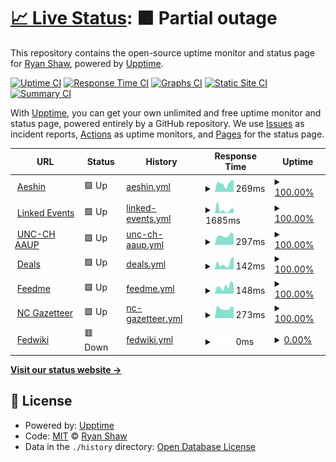 # [📈 Live Status](https://rybesh.github.io/status): <!--live status--> **🟧 Partial outage**

This repository contains the open-source uptime monitor and status page for [Ryan Shaw](http://aeshin.org/), powered by [Upptime](https://github.com/upptime/upptime).

[![Uptime CI](https://github.com/rybesh/status/workflows/Uptime%20CI/badge.svg)](https://github.com/rybesh/status/actions?query=workflow%3A%22Uptime+CI%22)
[![Response Time CI](https://github.com/rybesh/status/workflows/Response%20Time%20CI/badge.svg)](https://github.com/rybesh/status/actions?query=workflow%3A%22Response+Time+CI%22)
[![Graphs CI](https://github.com/rybesh/status/workflows/Graphs%20CI/badge.svg)](https://github.com/rybesh/status/actions?query=workflow%3A%22Graphs+CI%22)
[![Static Site CI](https://github.com/rybesh/status/workflows/Static%20Site%20CI/badge.svg)](https://github.com/rybesh/status/actions?query=workflow%3A%22Static+Site+CI%22)
[![Summary CI](https://github.com/rybesh/status/workflows/Summary%20CI/badge.svg)](https://github.com/rybesh/status/actions?query=workflow%3A%22Summary+CI%22)

With [Upptime](https://upptime.js.org), you can get your own unlimited and free uptime monitor and status page, powered entirely by a GitHub repository. We use [Issues](https://github.com/rybesh/status/issues) as incident reports, [Actions](https://github.com/rybesh/status/actions) as uptime monitors, and [Pages](https://rybesh.github.io/status) for the status page.

<!--start: status pages-->
<!-- This summary is generated by Upptime (https://github.com/upptime/upptime) -->
<!-- Do not edit this manually, your changes will be overwritten -->
<!-- prettier-ignore -->
| URL | Status | History | Response Time | Uptime |
| --- | ------ | ------- | ------------- | ------ |
| <img alt="" src="https://icons.duckduckgo.com/ip3/aeshin.org.ico" height="13"> [Aeshin](https://aeshin.org) | 🟩 Up | [aeshin.yml](https://github.com/rybesh/status/commits/HEAD/history/aeshin.yml) | <details><summary><img alt="Response time graph" src="./graphs/aeshin/response-time-week.png" height="20"> 269ms</summary><br><a href="https://rybesh.github.io/status/history/aeshin"><img alt="Response time 304" src="https://img.shields.io/endpoint?url=https%3A%2F%2Fraw.githubusercontent.com%2Frybesh%2Fstatus%2FHEAD%2Fapi%2Faeshin%2Fresponse-time.json"></a><br><a href="https://rybesh.github.io/status/history/aeshin"><img alt="24-hour response time 368" src="https://img.shields.io/endpoint?url=https%3A%2F%2Fraw.githubusercontent.com%2Frybesh%2Fstatus%2FHEAD%2Fapi%2Faeshin%2Fresponse-time-day.json"></a><br><a href="https://rybesh.github.io/status/history/aeshin"><img alt="7-day response time 269" src="https://img.shields.io/endpoint?url=https%3A%2F%2Fraw.githubusercontent.com%2Frybesh%2Fstatus%2FHEAD%2Fapi%2Faeshin%2Fresponse-time-week.json"></a><br><a href="https://rybesh.github.io/status/history/aeshin"><img alt="30-day response time 287" src="https://img.shields.io/endpoint?url=https%3A%2F%2Fraw.githubusercontent.com%2Frybesh%2Fstatus%2FHEAD%2Fapi%2Faeshin%2Fresponse-time-month.json"></a><br><a href="https://rybesh.github.io/status/history/aeshin"><img alt="1-year response time 318" src="https://img.shields.io/endpoint?url=https%3A%2F%2Fraw.githubusercontent.com%2Frybesh%2Fstatus%2FHEAD%2Fapi%2Faeshin%2Fresponse-time-year.json"></a></details> | <details><summary><a href="https://rybesh.github.io/status/history/aeshin">100.00%</a></summary><a href="https://rybesh.github.io/status/history/aeshin"><img alt="All-time uptime 99.94%" src="https://img.shields.io/endpoint?url=https%3A%2F%2Fraw.githubusercontent.com%2Frybesh%2Fstatus%2FHEAD%2Fapi%2Faeshin%2Fuptime.json"></a><br><a href="https://rybesh.github.io/status/history/aeshin"><img alt="24-hour uptime 100.00%" src="https://img.shields.io/endpoint?url=https%3A%2F%2Fraw.githubusercontent.com%2Frybesh%2Fstatus%2FHEAD%2Fapi%2Faeshin%2Fuptime-day.json"></a><br><a href="https://rybesh.github.io/status/history/aeshin"><img alt="7-day uptime 100.00%" src="https://img.shields.io/endpoint?url=https%3A%2F%2Fraw.githubusercontent.com%2Frybesh%2Fstatus%2FHEAD%2Fapi%2Faeshin%2Fuptime-week.json"></a><br><a href="https://rybesh.github.io/status/history/aeshin"><img alt="30-day uptime 100.00%" src="https://img.shields.io/endpoint?url=https%3A%2F%2Fraw.githubusercontent.com%2Frybesh%2Fstatus%2FHEAD%2Fapi%2Faeshin%2Fuptime-month.json"></a><br><a href="https://rybesh.github.io/status/history/aeshin"><img alt="1-year uptime 99.92%" src="https://img.shields.io/endpoint?url=https%3A%2F%2Fraw.githubusercontent.com%2Frybesh%2Fstatus%2FHEAD%2Fapi%2Faeshin%2Fuptime-year.json"></a></details>
| <img alt="" src="https://icons.duckduckgo.com/ip3/linkedevents.org.ico" height="13"> [Linked Events](https://linkedevents.org) | 🟩 Up | [linked-events.yml](https://github.com/rybesh/status/commits/HEAD/history/linked-events.yml) | <details><summary><img alt="Response time graph" src="./graphs/linked-events/response-time-week.png" height="20"> 1685ms</summary><br><a href="https://rybesh.github.io/status/history/linked-events"><img alt="Response time 1619" src="https://img.shields.io/endpoint?url=https%3A%2F%2Fraw.githubusercontent.com%2Frybesh%2Fstatus%2FHEAD%2Fapi%2Flinked-events%2Fresponse-time.json"></a><br><a href="https://rybesh.github.io/status/history/linked-events"><img alt="24-hour response time 2244" src="https://img.shields.io/endpoint?url=https%3A%2F%2Fraw.githubusercontent.com%2Frybesh%2Fstatus%2FHEAD%2Fapi%2Flinked-events%2Fresponse-time-day.json"></a><br><a href="https://rybesh.github.io/status/history/linked-events"><img alt="7-day response time 1685" src="https://img.shields.io/endpoint?url=https%3A%2F%2Fraw.githubusercontent.com%2Frybesh%2Fstatus%2FHEAD%2Fapi%2Flinked-events%2Fresponse-time-week.json"></a><br><a href="https://rybesh.github.io/status/history/linked-events"><img alt="30-day response time 1263" src="https://img.shields.io/endpoint?url=https%3A%2F%2Fraw.githubusercontent.com%2Frybesh%2Fstatus%2FHEAD%2Fapi%2Flinked-events%2Fresponse-time-month.json"></a><br><a href="https://rybesh.github.io/status/history/linked-events"><img alt="1-year response time 1768" src="https://img.shields.io/endpoint?url=https%3A%2F%2Fraw.githubusercontent.com%2Frybesh%2Fstatus%2FHEAD%2Fapi%2Flinked-events%2Fresponse-time-year.json"></a></details> | <details><summary><a href="https://rybesh.github.io/status/history/linked-events">100.00%</a></summary><a href="https://rybesh.github.io/status/history/linked-events"><img alt="All-time uptime 98.91%" src="https://img.shields.io/endpoint?url=https%3A%2F%2Fraw.githubusercontent.com%2Frybesh%2Fstatus%2FHEAD%2Fapi%2Flinked-events%2Fuptime.json"></a><br><a href="https://rybesh.github.io/status/history/linked-events"><img alt="24-hour uptime 100.00%" src="https://img.shields.io/endpoint?url=https%3A%2F%2Fraw.githubusercontent.com%2Frybesh%2Fstatus%2FHEAD%2Fapi%2Flinked-events%2Fuptime-day.json"></a><br><a href="https://rybesh.github.io/status/history/linked-events"><img alt="7-day uptime 100.00%" src="https://img.shields.io/endpoint?url=https%3A%2F%2Fraw.githubusercontent.com%2Frybesh%2Fstatus%2FHEAD%2Fapi%2Flinked-events%2Fuptime-week.json"></a><br><a href="https://rybesh.github.io/status/history/linked-events"><img alt="30-day uptime 100.00%" src="https://img.shields.io/endpoint?url=https%3A%2F%2Fraw.githubusercontent.com%2Frybesh%2Fstatus%2FHEAD%2Fapi%2Flinked-events%2Fuptime-month.json"></a><br><a href="https://rybesh.github.io/status/history/linked-events"><img alt="1-year uptime 98.20%" src="https://img.shields.io/endpoint?url=https%3A%2F%2Fraw.githubusercontent.com%2Frybesh%2Fstatus%2FHEAD%2Fapi%2Flinked-events%2Fuptime-year.json"></a></details>
| <img alt="" src="https://icons.duckduckgo.com/ip3/unc-ch-aaup.org.ico" height="13"> [UNC-CH AAUP](https://unc-ch-aaup.org) | 🟩 Up | [unc-ch-aaup.yml](https://github.com/rybesh/status/commits/HEAD/history/unc-ch-aaup.yml) | <details><summary><img alt="Response time graph" src="./graphs/unc-ch-aaup/response-time-week.png" height="20"> 297ms</summary><br><a href="https://rybesh.github.io/status/history/unc-ch-aaup"><img alt="Response time 257" src="https://img.shields.io/endpoint?url=https%3A%2F%2Fraw.githubusercontent.com%2Frybesh%2Fstatus%2FHEAD%2Fapi%2Func-ch-aaup%2Fresponse-time.json"></a><br><a href="https://rybesh.github.io/status/history/unc-ch-aaup"><img alt="24-hour response time 337" src="https://img.shields.io/endpoint?url=https%3A%2F%2Fraw.githubusercontent.com%2Frybesh%2Fstatus%2FHEAD%2Fapi%2Func-ch-aaup%2Fresponse-time-day.json"></a><br><a href="https://rybesh.github.io/status/history/unc-ch-aaup"><img alt="7-day response time 297" src="https://img.shields.io/endpoint?url=https%3A%2F%2Fraw.githubusercontent.com%2Frybesh%2Fstatus%2FHEAD%2Fapi%2Func-ch-aaup%2Fresponse-time-week.json"></a><br><a href="https://rybesh.github.io/status/history/unc-ch-aaup"><img alt="30-day response time 276" src="https://img.shields.io/endpoint?url=https%3A%2F%2Fraw.githubusercontent.com%2Frybesh%2Fstatus%2FHEAD%2Fapi%2Func-ch-aaup%2Fresponse-time-month.json"></a><br><a href="https://rybesh.github.io/status/history/unc-ch-aaup"><img alt="1-year response time 263" src="https://img.shields.io/endpoint?url=https%3A%2F%2Fraw.githubusercontent.com%2Frybesh%2Fstatus%2FHEAD%2Fapi%2Func-ch-aaup%2Fresponse-time-year.json"></a></details> | <details><summary><a href="https://rybesh.github.io/status/history/unc-ch-aaup">100.00%</a></summary><a href="https://rybesh.github.io/status/history/unc-ch-aaup"><img alt="All-time uptime 100.00%" src="https://img.shields.io/endpoint?url=https%3A%2F%2Fraw.githubusercontent.com%2Frybesh%2Fstatus%2FHEAD%2Fapi%2Func-ch-aaup%2Fuptime.json"></a><br><a href="https://rybesh.github.io/status/history/unc-ch-aaup"><img alt="24-hour uptime 100.00%" src="https://img.shields.io/endpoint?url=https%3A%2F%2Fraw.githubusercontent.com%2Frybesh%2Fstatus%2FHEAD%2Fapi%2Func-ch-aaup%2Fuptime-day.json"></a><br><a href="https://rybesh.github.io/status/history/unc-ch-aaup"><img alt="7-day uptime 100.00%" src="https://img.shields.io/endpoint?url=https%3A%2F%2Fraw.githubusercontent.com%2Frybesh%2Fstatus%2FHEAD%2Fapi%2Func-ch-aaup%2Fuptime-week.json"></a><br><a href="https://rybesh.github.io/status/history/unc-ch-aaup"><img alt="30-day uptime 100.00%" src="https://img.shields.io/endpoint?url=https%3A%2F%2Fraw.githubusercontent.com%2Frybesh%2Fstatus%2FHEAD%2Fapi%2Func-ch-aaup%2Fuptime-month.json"></a><br><a href="https://rybesh.github.io/status/history/unc-ch-aaup"><img alt="1-year uptime 100.00%" src="https://img.shields.io/endpoint?url=https%3A%2F%2Fraw.githubusercontent.com%2Frybesh%2Fstatus%2FHEAD%2Fapi%2Func-ch-aaup%2Fuptime-year.json"></a></details>
| <img alt="" src="https://icons.duckduckgo.com/ip3/deals.fly.dev.ico" height="13"> [Deals](https://deals.fly.dev) | 🟩 Up | [deals.yml](https://github.com/rybesh/status/commits/HEAD/history/deals.yml) | <details><summary><img alt="Response time graph" src="./graphs/deals/response-time-week.png" height="20"> 142ms</summary><br><a href="https://rybesh.github.io/status/history/deals"><img alt="Response time 164" src="https://img.shields.io/endpoint?url=https%3A%2F%2Fraw.githubusercontent.com%2Frybesh%2Fstatus%2FHEAD%2Fapi%2Fdeals%2Fresponse-time.json"></a><br><a href="https://rybesh.github.io/status/history/deals"><img alt="24-hour response time 289" src="https://img.shields.io/endpoint?url=https%3A%2F%2Fraw.githubusercontent.com%2Frybesh%2Fstatus%2FHEAD%2Fapi%2Fdeals%2Fresponse-time-day.json"></a><br><a href="https://rybesh.github.io/status/history/deals"><img alt="7-day response time 142" src="https://img.shields.io/endpoint?url=https%3A%2F%2Fraw.githubusercontent.com%2Frybesh%2Fstatus%2FHEAD%2Fapi%2Fdeals%2Fresponse-time-week.json"></a><br><a href="https://rybesh.github.io/status/history/deals"><img alt="30-day response time 178" src="https://img.shields.io/endpoint?url=https%3A%2F%2Fraw.githubusercontent.com%2Frybesh%2Fstatus%2FHEAD%2Fapi%2Fdeals%2Fresponse-time-month.json"></a><br><a href="https://rybesh.github.io/status/history/deals"><img alt="1-year response time 168" src="https://img.shields.io/endpoint?url=https%3A%2F%2Fraw.githubusercontent.com%2Frybesh%2Fstatus%2FHEAD%2Fapi%2Fdeals%2Fresponse-time-year.json"></a></details> | <details><summary><a href="https://rybesh.github.io/status/history/deals">100.00%</a></summary><a href="https://rybesh.github.io/status/history/deals"><img alt="All-time uptime 97.88%" src="https://img.shields.io/endpoint?url=https%3A%2F%2Fraw.githubusercontent.com%2Frybesh%2Fstatus%2FHEAD%2Fapi%2Fdeals%2Fuptime.json"></a><br><a href="https://rybesh.github.io/status/history/deals"><img alt="24-hour uptime 100.00%" src="https://img.shields.io/endpoint?url=https%3A%2F%2Fraw.githubusercontent.com%2Frybesh%2Fstatus%2FHEAD%2Fapi%2Fdeals%2Fuptime-day.json"></a><br><a href="https://rybesh.github.io/status/history/deals"><img alt="7-day uptime 100.00%" src="https://img.shields.io/endpoint?url=https%3A%2F%2Fraw.githubusercontent.com%2Frybesh%2Fstatus%2FHEAD%2Fapi%2Fdeals%2Fuptime-week.json"></a><br><a href="https://rybesh.github.io/status/history/deals"><img alt="30-day uptime 100.00%" src="https://img.shields.io/endpoint?url=https%3A%2F%2Fraw.githubusercontent.com%2Frybesh%2Fstatus%2FHEAD%2Fapi%2Fdeals%2Fuptime-month.json"></a><br><a href="https://rybesh.github.io/status/history/deals"><img alt="1-year uptime 99.63%" src="https://img.shields.io/endpoint?url=https%3A%2F%2Fraw.githubusercontent.com%2Frybesh%2Fstatus%2FHEAD%2Fapi%2Fdeals%2Fuptime-year.json"></a></details>
| <img alt="" src="https://icons.duckduckgo.com/ip3/feedme.fly.dev.ico" height="13"> [Feedme](https://feedme.fly.dev) | 🟩 Up | [feedme.yml](https://github.com/rybesh/status/commits/HEAD/history/feedme.yml) | <details><summary><img alt="Response time graph" src="./graphs/feedme/response-time-week.png" height="20"> 148ms</summary><br><a href="https://rybesh.github.io/status/history/feedme"><img alt="Response time 223" src="https://img.shields.io/endpoint?url=https%3A%2F%2Fraw.githubusercontent.com%2Frybesh%2Fstatus%2FHEAD%2Fapi%2Ffeedme%2Fresponse-time.json"></a><br><a href="https://rybesh.github.io/status/history/feedme"><img alt="24-hour response time 187" src="https://img.shields.io/endpoint?url=https%3A%2F%2Fraw.githubusercontent.com%2Frybesh%2Fstatus%2FHEAD%2Fapi%2Ffeedme%2Fresponse-time-day.json"></a><br><a href="https://rybesh.github.io/status/history/feedme"><img alt="7-day response time 148" src="https://img.shields.io/endpoint?url=https%3A%2F%2Fraw.githubusercontent.com%2Frybesh%2Fstatus%2FHEAD%2Fapi%2Ffeedme%2Fresponse-time-week.json"></a><br><a href="https://rybesh.github.io/status/history/feedme"><img alt="30-day response time 179" src="https://img.shields.io/endpoint?url=https%3A%2F%2Fraw.githubusercontent.com%2Frybesh%2Fstatus%2FHEAD%2Fapi%2Ffeedme%2Fresponse-time-month.json"></a><br><a href="https://rybesh.github.io/status/history/feedme"><img alt="1-year response time 207" src="https://img.shields.io/endpoint?url=https%3A%2F%2Fraw.githubusercontent.com%2Frybesh%2Fstatus%2FHEAD%2Fapi%2Ffeedme%2Fresponse-time-year.json"></a></details> | <details><summary><a href="https://rybesh.github.io/status/history/feedme">100.00%</a></summary><a href="https://rybesh.github.io/status/history/feedme"><img alt="All-time uptime 99.87%" src="https://img.shields.io/endpoint?url=https%3A%2F%2Fraw.githubusercontent.com%2Frybesh%2Fstatus%2FHEAD%2Fapi%2Ffeedme%2Fuptime.json"></a><br><a href="https://rybesh.github.io/status/history/feedme"><img alt="24-hour uptime 100.00%" src="https://img.shields.io/endpoint?url=https%3A%2F%2Fraw.githubusercontent.com%2Frybesh%2Fstatus%2FHEAD%2Fapi%2Ffeedme%2Fuptime-day.json"></a><br><a href="https://rybesh.github.io/status/history/feedme"><img alt="7-day uptime 100.00%" src="https://img.shields.io/endpoint?url=https%3A%2F%2Fraw.githubusercontent.com%2Frybesh%2Fstatus%2FHEAD%2Fapi%2Ffeedme%2Fuptime-week.json"></a><br><a href="https://rybesh.github.io/status/history/feedme"><img alt="30-day uptime 100.00%" src="https://img.shields.io/endpoint?url=https%3A%2F%2Fraw.githubusercontent.com%2Frybesh%2Fstatus%2FHEAD%2Fapi%2Ffeedme%2Fuptime-month.json"></a><br><a href="https://rybesh.github.io/status/history/feedme"><img alt="1-year uptime 99.80%" src="https://img.shields.io/endpoint?url=https%3A%2F%2Fraw.githubusercontent.com%2Frybesh%2Fstatus%2FHEAD%2Fapi%2Ffeedme%2Fuptime-year.json"></a></details>
| <img alt="" src="https://icons.duckduckgo.com/ip3/ncgazetteer.org.ico" height="13"> [NC Gazetteer](https://ncgazetteer.org) | 🟩 Up | [nc-gazetteer.yml](https://github.com/rybesh/status/commits/HEAD/history/nc-gazetteer.yml) | <details><summary><img alt="Response time graph" src="./graphs/nc-gazetteer/response-time-week.png" height="20"> 273ms</summary><br><a href="https://rybesh.github.io/status/history/nc-gazetteer"><img alt="Response time 393" src="https://img.shields.io/endpoint?url=https%3A%2F%2Fraw.githubusercontent.com%2Frybesh%2Fstatus%2FHEAD%2Fapi%2Fnc-gazetteer%2Fresponse-time.json"></a><br><a href="https://rybesh.github.io/status/history/nc-gazetteer"><img alt="24-hour response time 310" src="https://img.shields.io/endpoint?url=https%3A%2F%2Fraw.githubusercontent.com%2Frybesh%2Fstatus%2FHEAD%2Fapi%2Fnc-gazetteer%2Fresponse-time-day.json"></a><br><a href="https://rybesh.github.io/status/history/nc-gazetteer"><img alt="7-day response time 273" src="https://img.shields.io/endpoint?url=https%3A%2F%2Fraw.githubusercontent.com%2Frybesh%2Fstatus%2FHEAD%2Fapi%2Fnc-gazetteer%2Fresponse-time-week.json"></a><br><a href="https://rybesh.github.io/status/history/nc-gazetteer"><img alt="30-day response time 289" src="https://img.shields.io/endpoint?url=https%3A%2F%2Fraw.githubusercontent.com%2Frybesh%2Fstatus%2FHEAD%2Fapi%2Fnc-gazetteer%2Fresponse-time-month.json"></a><br><a href="https://rybesh.github.io/status/history/nc-gazetteer"><img alt="1-year response time 423" src="https://img.shields.io/endpoint?url=https%3A%2F%2Fraw.githubusercontent.com%2Frybesh%2Fstatus%2FHEAD%2Fapi%2Fnc-gazetteer%2Fresponse-time-year.json"></a></details> | <details><summary><a href="https://rybesh.github.io/status/history/nc-gazetteer">100.00%</a></summary><a href="https://rybesh.github.io/status/history/nc-gazetteer"><img alt="All-time uptime 99.87%" src="https://img.shields.io/endpoint?url=https%3A%2F%2Fraw.githubusercontent.com%2Frybesh%2Fstatus%2FHEAD%2Fapi%2Fnc-gazetteer%2Fuptime.json"></a><br><a href="https://rybesh.github.io/status/history/nc-gazetteer"><img alt="24-hour uptime 100.00%" src="https://img.shields.io/endpoint?url=https%3A%2F%2Fraw.githubusercontent.com%2Frybesh%2Fstatus%2FHEAD%2Fapi%2Fnc-gazetteer%2Fuptime-day.json"></a><br><a href="https://rybesh.github.io/status/history/nc-gazetteer"><img alt="7-day uptime 100.00%" src="https://img.shields.io/endpoint?url=https%3A%2F%2Fraw.githubusercontent.com%2Frybesh%2Fstatus%2FHEAD%2Fapi%2Fnc-gazetteer%2Fuptime-week.json"></a><br><a href="https://rybesh.github.io/status/history/nc-gazetteer"><img alt="30-day uptime 100.00%" src="https://img.shields.io/endpoint?url=https%3A%2F%2Fraw.githubusercontent.com%2Frybesh%2Fstatus%2FHEAD%2Fapi%2Fnc-gazetteer%2Fuptime-month.json"></a><br><a href="https://rybesh.github.io/status/history/nc-gazetteer"><img alt="1-year uptime 99.93%" src="https://img.shields.io/endpoint?url=https%3A%2F%2Fraw.githubusercontent.com%2Frybesh%2Fstatus%2FHEAD%2Fapi%2Fnc-gazetteer%2Fuptime-year.json"></a></details>
| <img alt="" src="https://icons.duckduckgo.com/ip3/fedwiki.fly.dev.ico" height="13"> [Fedwiki](https://fedwiki.fly.dev) | 🟥 Down | [fedwiki.yml](https://github.com/rybesh/status/commits/HEAD/history/fedwiki.yml) | <details><summary><img alt="Response time graph" src="./graphs/fedwiki/response-time-week.png" height="20"> 0ms</summary><br><a href="https://rybesh.github.io/status/history/fedwiki"><img alt="Response time 3383" src="https://img.shields.io/endpoint?url=https%3A%2F%2Fraw.githubusercontent.com%2Frybesh%2Fstatus%2FHEAD%2Fapi%2Ffedwiki%2Fresponse-time.json"></a><br><a href="https://rybesh.github.io/status/history/fedwiki"><img alt="24-hour response time 0" src="https://img.shields.io/endpoint?url=https%3A%2F%2Fraw.githubusercontent.com%2Frybesh%2Fstatus%2FHEAD%2Fapi%2Ffedwiki%2Fresponse-time-day.json"></a><br><a href="https://rybesh.github.io/status/history/fedwiki"><img alt="7-day response time 0" src="https://img.shields.io/endpoint?url=https%3A%2F%2Fraw.githubusercontent.com%2Frybesh%2Fstatus%2FHEAD%2Fapi%2Ffedwiki%2Fresponse-time-week.json"></a><br><a href="https://rybesh.github.io/status/history/fedwiki"><img alt="30-day response time 15324" src="https://img.shields.io/endpoint?url=https%3A%2F%2Fraw.githubusercontent.com%2Frybesh%2Fstatus%2FHEAD%2Fapi%2Ffedwiki%2Fresponse-time-month.json"></a><br><a href="https://rybesh.github.io/status/history/fedwiki"><img alt="1-year response time 4236" src="https://img.shields.io/endpoint?url=https%3A%2F%2Fraw.githubusercontent.com%2Frybesh%2Fstatus%2FHEAD%2Fapi%2Ffedwiki%2Fresponse-time-year.json"></a></details> | <details><summary><a href="https://rybesh.github.io/status/history/fedwiki">0.00%</a></summary><a href="https://rybesh.github.io/status/history/fedwiki"><img alt="All-time uptime 82.39%" src="https://img.shields.io/endpoint?url=https%3A%2F%2Fraw.githubusercontent.com%2Frybesh%2Fstatus%2FHEAD%2Fapi%2Ffedwiki%2Fuptime.json"></a><br><a href="https://rybesh.github.io/status/history/fedwiki"><img alt="24-hour uptime 0.00%" src="https://img.shields.io/endpoint?url=https%3A%2F%2Fraw.githubusercontent.com%2Frybesh%2Fstatus%2FHEAD%2Fapi%2Ffedwiki%2Fuptime-day.json"></a><br><a href="https://rybesh.github.io/status/history/fedwiki"><img alt="7-day uptime 0.00%" src="https://img.shields.io/endpoint?url=https%3A%2F%2Fraw.githubusercontent.com%2Frybesh%2Fstatus%2FHEAD%2Fapi%2Ffedwiki%2Fuptime-week.json"></a><br><a href="https://rybesh.github.io/status/history/fedwiki"><img alt="30-day uptime 0.00%" src="https://img.shields.io/endpoint?url=https%3A%2F%2Fraw.githubusercontent.com%2Frybesh%2Fstatus%2FHEAD%2Fapi%2Ffedwiki%2Fuptime-month.json"></a><br><a href="https://rybesh.github.io/status/history/fedwiki"><img alt="1-year uptime 76.70%" src="https://img.shields.io/endpoint?url=https%3A%2F%2Fraw.githubusercontent.com%2Frybesh%2Fstatus%2FHEAD%2Fapi%2Ffedwiki%2Fuptime-year.json"></a></details>

<!--end: status pages-->

[**Visit our status website →**](https://rybesh.github.io/status)

## 📄 License

- Powered by: [Upptime](https://github.com/upptime/upptime)
- Code: [MIT](./LICENSE) © [Ryan Shaw](http://aeshin.org/)
- Data in the `./history` directory: [Open Database License](https://opendatacommons.org/licenses/odbl/1-0/)

